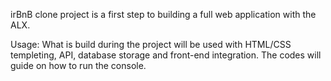 irBnB clone project is a first step to building a full web application with the ALX.

Usage: What is build during the project will be used with HTML/CSS templeting, API, database storage and front-end integration. The codes will guide on how to run the console.
